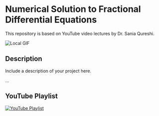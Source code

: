 # Numerical Solution to Fractional Differential Equations

This repository is based on YouTube video lectures by Dr. Sania Qureshi.

![Local GIF](./Numerical_Fractional_Calculus/Simulation_chatoic.gif)

## Description

Include a description of your project here.

...

## YouTube Playlist

[![YouTube Playlist](https://img.youtube.com/vi/tk-jNetNnPc/0.jpg)](https://www.youtube.com/playlist?list=PL4z8Gd_IFNYYK49qQ4DMM6RDCy00lL_yx)
